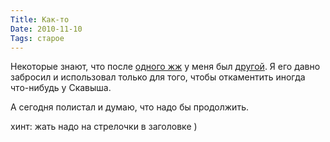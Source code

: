 ```yaml
---
Title: Как-то
Date: 2010-11-10
Tags: старое
---
```


<div class="text"><p>Некоторые знают, что после <a href="http://spleaner.livejournal.com">одного жж</a> у меня был <a href="http://0nc3.livejournal.com">другой</a>. Я его давно забросил и использовал только для того, чтобы откаментить иногда что-нибудь у Скавыша.</p>
<p>А сегодня полистал и думаю, что надо бы продолжить.</p>
<p>хинт: жать надо на стрелочки в заголовке )</p></div>